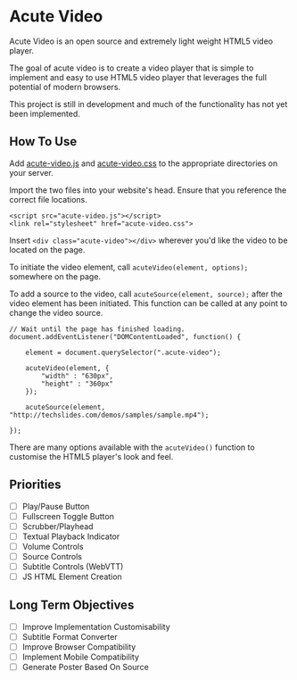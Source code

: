 # Acute Video
Acute Video is an open source and extremely light weight HTML5 video player. 

The goal of acute video is to create a video player that is simple to implement and easy to use HTML5 video player that leverages the full potential of modern browsers.

This project is still in development and much of the functionality has not yet been implemented.

## How To Use
Add [acute-video.js](https://github.com/Zei33/acute-video/blob/master/acute-video.js) and [acute-video.css](https://github.com/Zei33/acute-video/blob/master/acute-video.css) to the appropriate directories on your server.

Import the two files into your website's head. Ensure that you reference the correct file locations.
```
<script src="acute-video.js"></script>
<link rel="stylesheet" href="acute-video.css">
```

Insert `<div class="acute-video"></div>` wherever you'd like the video to be located on the page.

To initiate the video element, call `acuteVideo(element, options);` somewhere on the page.

To add a source to the video, call `acuteSource(element, source);` after the video element has been initiated. This function can be called at any point to change the video source.

```
// Wait until the page has finished loading.
document.addEventListener("DOMContentLoaded", function() {
	
	element = document.querySelector(".acute-video");

	acuteVideo(element, {
		"width" : "630px",
		"height" : "360px"
	});

	acuteSource(element, "http://techslides.com/demos/samples/sample.mp4");

});
```

There are many options available with the `acuteVideo()` function to customise the HTML5 player's look and feel.

## Priorities

- [ ] Play/Pause Button
- [ ] Fullscreen Toggle Button
- [ ] Scrubber/Playhead
- [ ] Textual Playback Indicator
- [ ] Volume Controls
- [ ] Source Controls
- [ ] Subtitle Controls (WebVTT)
- [ ] JS HTML Element Creation

## Long Term Objectives

- [ ] Improve Implementation Customisability
- [ ] Subtitle Format Converter
- [ ] Improve Browser Compatibility
- [ ] Implement Mobile Compatibility
- [ ] Generate Poster Based On Source
